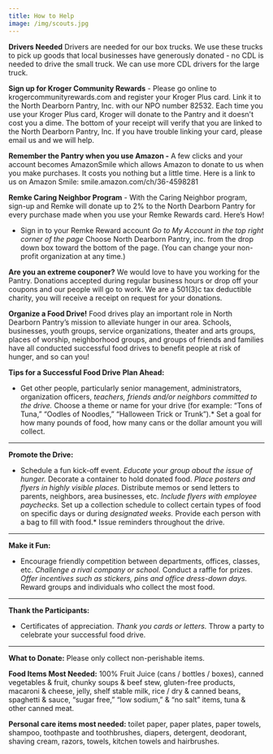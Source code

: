 ```yaml
---
title: How to Help
image: /img/scouts.jpg
---
```

**Drivers Needed**    Drivers are needed for our box trucks.  We use these trucks to pick up goods that local businesses have generously donated - no CDL is needed to drive the small truck. We can use more CDL drivers for the large truck.

**Sign up for Kroger Community Rewards**  -  Please go online to krogercommunityrewards.com and register your Kroger Plus card. Link it to the North Dearborn Pantry, Inc. with our NPO number 82532. Each time you use your Kroger Plus card, Kroger will donate to the Pantry and it doesn't cost you a dime. The bottom of your receipt will verify that you are linked to the North Dearborn Pantry, Inc. If you have trouble linking your card, please email us and we will help.

**Remember the Pantry when you use Amazon  -**  A few clicks and your account becomes AmazonSmile which allows Amazon to donate to us when you make purchases. It costs you nothing but a little time. Here is a link to us on Amazon Smile: smile.amazon.com/ch/36-4598281

**Remke Caring Neighbor Program**  - With the Caring Neighbor program, sign-up and Remke will donate up to 2% to the North Dearborn Pantry for every purchase made when you use your Remke Rewards card. Here’s How!

* Sign in to your Remke Reward account _Go to My Account in the top right corner of the page_ Choose North Dearborn Pantry, inc. from the drop down box toward the bottom of the page. (You can change your non-profit organization at any time.)

**Are you an extreme couponer?**     We would love to have you working for the Pantry. Donations accepted during regular business hours or drop off your coupons and our people will go to work.  We are a 501(3)c tax deductible charity, you will receive a receipt on request for your donations.

**Organize a Food Drive!**
Food drives play an important role in North Dearborn Pantry’s mission to alleviate hunger in our area. Schools, businesses, youth groups, service organizations, theater and arts groups, places of worship, neighborhood groups, and groups of friends and families have all conducted successful food drives to benefit people at risk of hunger, and so can you!

**Tips for a Successful Food Drive**
**Plan Ahead:**

* Get other people, particularly senior management, administrators, organization officers, _teachers, friends and/or neighbors committed to the drive._ Choose a theme or name for your drive (for example: “Tons of Tuna,” “Oodles of Noodles,” “Halloween Trick or Trunk”).* Set a goal for how many pounds of food, how many cans or the dollar amount you will collect.

- - -

**Promote the Drive:**

* Schedule a fun kick-off event. _Educate your group about the issue of hunger._ Decorate a container to hold donated food. _Place posters and flyers in highly visible places._ Distribute memos or send letters to parents, neighbors, area businesses, etc. _Include flyers with employee paychecks._ Set up a collection schedule to collect certain types of food on specific days or during _designated weeks._ Provide each person with a bag to fill with food.* Issue reminders throughout the drive.

- - -

**Make it Fun:**

* Encourage friendly competition between departments, offices, classes, etc. _Challenge a rival company or school._ Conduct a raffle for prizes. _Offer incentives such as stickers, pins and office dress-down days._ Reward groups and individuals who collect the most food.

- - -

**Thank the Participants:**

* Certificates of appreciation. _Thank you cards or letters._ Throw a party to celebrate your successful food drive.

- - -

**What to Donate:**
Please only collect non-perishable items.

**Food Items Most Needed:** 100% Fruit Juice (cans / bottles / boxes), canned vegetables & fruit, chunky soups & beef stew, gluten-free products, macaroni & cheese, jelly, shelf stable milk, rice / dry & canned beans, spaghetti & sauce, “sugar free,” “low sodium,” & “no salt” items, tuna & other canned meat.

**Personal care items most needed:** toilet paper, paper plates, paper towels, shampoo, toothpaste and toothbrushes, diapers, detergent, deodorant, shaving cream, razors, towels, kitchen towels and hairbrushes.
